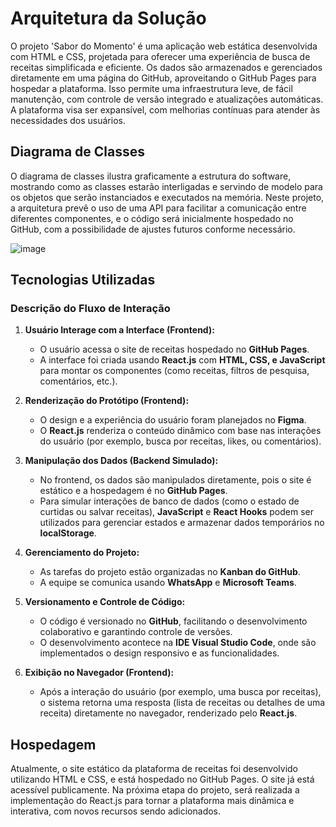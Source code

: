 # Arquitetura da Solução

O projeto 'Sabor do Momento' é uma aplicação web estática desenvolvida com HTML e CSS, projetada para oferecer uma experiência de busca de receitas simplificada e eficiente. Os dados são armazenados e gerenciados diretamente em uma página do GitHub, aproveitando o GitHub Pages para hospedar a plataforma. Isso permite uma infraestrutura leve, de fácil manutenção, com controle de versão integrado e atualizações automáticas. A plataforma visa ser expansível, com melhorias contínuas para atender às necessidades dos usuários.

## Diagrama de Classes

O diagrama de classes ilustra graficamente a estrutura do software, mostrando como as classes estarão interligadas e servindo de modelo para os objetos que serão instanciados e executados na memória. Neste projeto, a arquitetura prevê o uso de uma API para facilitar a comunicação entre diferentes componentes, e o código será inicialmente hospedado no GitHub, com a possibilidade de ajustes futuros conforme necessário.

![image](https://github.com/user-attachments/assets/8f891611-ecb8-4c21-82bb-82805180d70e)



## Tecnologias Utilizadas

### Descrição do Fluxo de Interação

1. **Usuário Interage com a Interface (Frontend):**
   - O usuário acessa o site de receitas hospedado no **GitHub Pages**.
   - A interface foi criada usando **React.js** com **HTML, CSS, e JavaScript** para montar os componentes (como receitas, filtros de pesquisa, comentários, etc.).

2. **Renderização do Protótipo (Frontend):**
   - O design e a experiência do usuário foram planejados no **Figma**.
   - O **React.js** renderiza o conteúdo dinâmico com base nas interações do usuário (por exemplo, busca por receitas, likes, ou comentários).

3. **Manipulação dos Dados (Backend Simulado):**
   - No frontend, os dados são manipulados diretamente, pois o site é estático e a hospedagem é no **GitHub Pages**.
   - Para simular interações de banco de dados (como o estado de curtidas ou salvar receitas), **JavaScript** e **React Hooks** podem ser utilizados para gerenciar estados e armazenar dados temporários no **localStorage**.

4. **Gerenciamento do Projeto:**
   - As tarefas do projeto estão organizadas no **Kanban do GitHub**.
   - A equipe se comunica usando **WhatsApp** e **Microsoft Teams**.

5. **Versionamento e Controle de Código:**
   - O código é versionado no **GitHub**, facilitando o desenvolvimento colaborativo e garantindo controle de versões.
   - O desenvolvimento acontece na **IDE Visual Studio Code**, onde são implementados o design responsivo e as funcionalidades.

6. **Exibição no Navegador (Frontend):**
   - Após a interação do usuário (por exemplo, uma busca por receitas), o sistema retorna uma resposta (lista de receitas ou detalhes de uma receita) diretamente no navegador, renderizado pelo **React.js**.


## Hospedagem

Atualmente, o site estático da plataforma de receitas foi desenvolvido utilizando HTML e CSS, e está hospedado no GitHub Pages. O site já está acessível publicamente. Na próxima etapa do projeto, será realizada a implementação do React.js para tornar a plataforma mais dinâmica e interativa, com novos recursos sendo adicionados.

